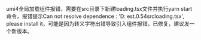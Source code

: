 umi4全局加载组件报错，需要在src目录下新建loading.tsx文件并执行yarn start命令，报错提示Can not resolve dependence : 'D: est.0.54srcloading.tsx', please install it，可能是因为转义字符出错导致引入组件报错。已修复，建议发一个新版本。
